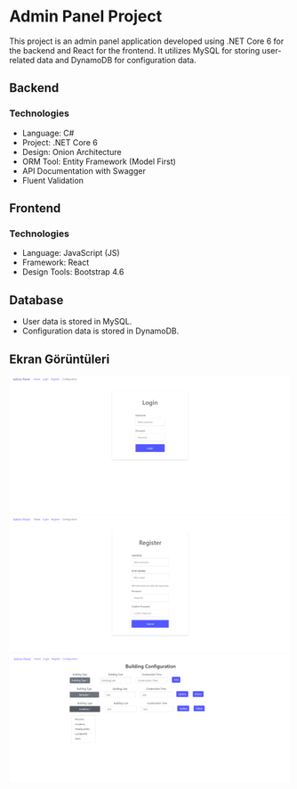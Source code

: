 # Admin Panel Project

This project is an admin panel application developed using .NET Core 6 for the backend and React for the frontend. It utilizes MySQL for storing user-related data and DynamoDB for configuration data.

## Backend

### Technologies

- Language: C#
- Project: .NET Core 6
- Design: Onion Architecture
- ORM Tool: Entity Framework (Model First)
- API Documentation with Swagger
- Fluent Validation

## Frontend

### Technologies

- Language: JavaScript (JS)
- Framework: React
- Design Tools: Bootstrap 4.6

## Database

- User data is stored in MySQL.
- Configuration data is stored in DynamoDB.

## Ekran Görüntüleri

![Login](https://github.com/ihsanndamar/Demo-Project-Admin-Panel/blob/master/Screenshots/login.PNG)
![Register](https://github.com/ihsanndamar/Demo-Project-Admin-Panel/blob/master/Screenshots/register.PNG)
![Configuration](https://github.com/ihsanndamar/Demo-Project-Admin-Panel/blob/master/Screenshots/config.PNG)



